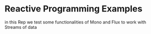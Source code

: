# Reactive Programming Examples
in this Rep we test some functionalities of Mono and Flux to work with Streams of data